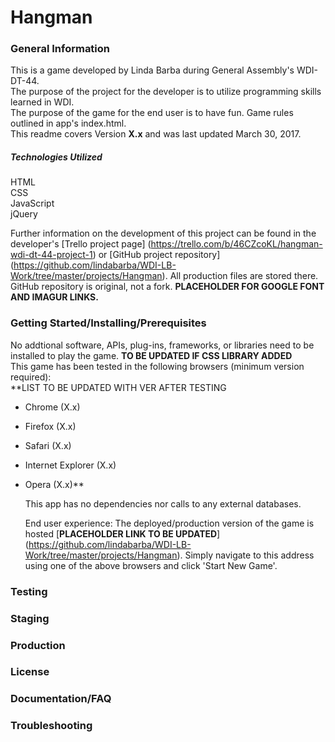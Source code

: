 # Hangman
### General Information
This is a game developed by Linda Barba during General Assembly's WDI-DT-44.  
The purpose of the project for the developer is to utilize programming skills learned in WDI.  
The purpose of the game for the end user is to have fun. Game rules outlined in app's index.html.  
This readme covers Version **X.x** and was last updated March 30, 2017.
##### Technologies Utilized  
HTML  
CSS  
JavaScript  
jQuery  
  
  Further information on the development of this project can be found in the developer's [Trello project page] (https://trello.com/b/46CZcoKL/hangman-wdi-dt-44-project-1) or [GitHub project repository] (https://github.com/lindabarba/WDI-LB-Work/tree/master/projects/Hangman). All production files are stored there. GitHub repository is original, not a fork. 
  **PLACEHOLDER FOR GOOGLE FONT AND IMAGUR LINKS.**
  
### Getting Started/Installing/Prerequisites  
No addtional software, APIs, plug-ins, frameworks, or libraries need to be installed to play the game. **TO BE UPDATED IF CSS LIBRARY ADDED**  
This game has been tested in the following browsers (minimum version required):  
**LIST TO BE UPDATED WITH VER AFTER TESTING
- Chrome (X.x)  
- Firefox (X.x)  
- Safari (X.x)  
- Internet Explorer (X.x)  
- Opera (X.x)**  
  
  This app has no dependencies nor calls to any external databases.
  
  End user experience: The deployed/production version of the game is hosted [**PLACEHOLDER LINK TO BE UPDATED**] (https://github.com/lindabarba/WDI-LB-Work/tree/master/projects/Hangman). Simply navigate to this address using one of the above browsers and click 'Start New Game'.  

### Testing
### Staging
### Production
### License  
### Documentation/FAQ  
### Troubleshooting